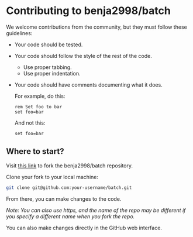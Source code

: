 # Contributing to benja2998/batch

We welcome contributions from the community, but they must follow these guidelines:

* Your code should be tested.

* Your code should follow the style of the rest of the code.
  * Use proper tabbing.
  * Use proper indentation.
* Your code should have comments documenting what it does.

    For example, do this:

    ```batch
    rem Set foo to bar
    set foo=bar
    ```

    And not this:

    ```batch
    set foo=bar
    ```

## Where to start?

Visit [this link](https://github.com/benja2998/batch/fork) to fork the benja2998/batch repository.

Clone your fork to your local machine:

```bash
git clone git@github.com:your-username/batch.git
```

From there, you can make changes to the code.

*Note: You can also use https, and the name of the repo may be different if you specify a different name when you fork the repo.*

You can also make changes directly in the GitHub web interface.
